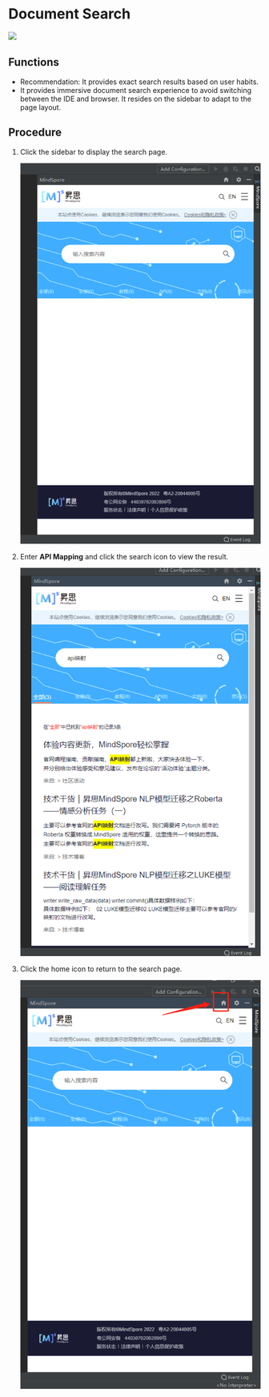 # Document Search

<a href="https://gitee.com/mindspore/docs/blob/r2.1/docs/devtoolkit/docs/source_en/knowledge_search.md" target="_blank"><img src="https://mindspore-website.obs.cn-north-4.myhuaweicloud.com/website-images/r2.1/resource/_static/logo_source_en.png"></a>

## Functions

* Recommendation: It provides exact search results based on user habits.
* It provides immersive document search experience to avoid switching between the IDE and browser. It resides on the sidebar to adapt to the page layout.

## Procedure

1. Click the sidebar to display the search page.

   ![img](images/clip_image072.jpg)

2. Enter **API Mapping** and click the search icon to view the result.

   ![img](images/clip_image074.jpg)

3. Click the home icon to return to the search page.

   ![img](images/clip_image076.jpg)
